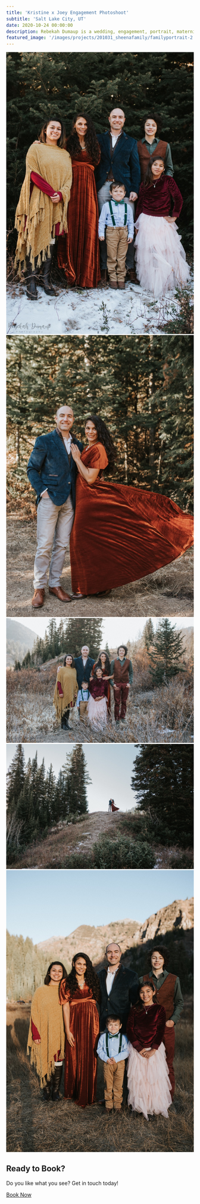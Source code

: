 ```yaml
---
title: 'Kristine x Joey Engagement Photoshoot'
subtitle: 'Salt Lake City, UT'
date: 2020-10-24 00:00:00
description: Rebekah Dumaup is a wedding, engagement, portrait, maternity, and family photographer based in Saly Lake City, Utah.
featured_image: '/images/projects/201031_sheenafamily/familyportrait-2.jpg'
---
```


<div class="gallery" data-columns="3">
<img src="/images/projects/201031_sheenafamily/familyportrait-2.jpg">
<img src="/images/projects/201031_sheenafamily/familyportrait-3.jpg">
<img src="/images/projects/201031_sheenafamily/familyportrait-4.jpg">
<img src="/images/projects/201031_sheenafamily/familyportrait-5.jpg">
<img src="/images/projects/201031_sheenafamily/familyportrait.jpg">
</div>

## Ready to Book?

Do you like what you see? Get in touch today!

<a href="/contact/" class="button button--large">Book Now</a>
